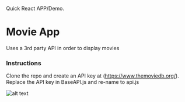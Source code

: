 Quick React APP/Demo.

# Movie App
Uses a 3rd party API  in order to display movies

### Instructions
Clone the repo and create an API key at (https://www.themoviedb.org/). Replace the API key in BaseAPI.js and re-name to api.js


![alt text](public/Demo.gif)